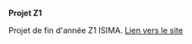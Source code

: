 **Projet Z1**

Projet de fin d'année Z1 ISIMA.
[Lien vers le site](https://perso.isima.fr/~pcchienkan/)